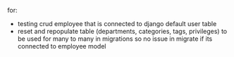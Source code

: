 for:
- testing crud employee that is connected to django default user table
- reset and repopulate table (departments, categories, tags, privileges) to be used for many to many in migrations so no issue in migrate if its connected to employee model